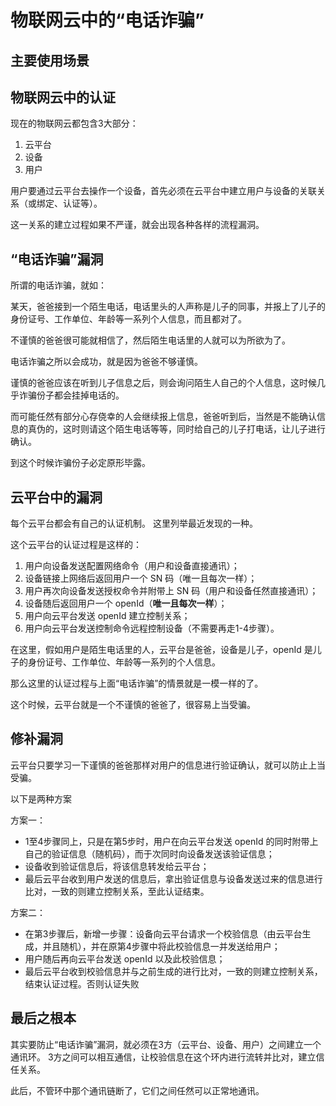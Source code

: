 
# 物联网云中的“电话诈骗”

## 主要使用场景


## 物联网云中的认证

现在的物联网云都包含3大部分：

1. 云平台
2. 设备
3. 用户

用户要通过云平台去操作一个设备，首先必须在云平台中建立用户与设备的关联关系（或绑定、认证等）。

这一关系的建立过程如果不严谨，就会出现各种各样的流程漏洞。


## “电话诈骗”漏洞

所谓的电话诈骗，就如：

某天，爸爸接到一个陌生电话，电话里头的人声称是儿子的同事，并报上了儿子的身份证号、工作单位、年龄等一系列个人信息，而且都对了。

不谨慎的爸爸很可能就相信了，然后陌生电话里的人就可以为所欲为了。

电话诈骗之所以会成功，就是因为爸爸不够谨慎。

谨慎的爸爸应该在听到儿子信息之后，则会询问陌生人自己的个人信息，这时候几乎诈骗份子都会挂掉电话的。

而可能任然有部分心存侥幸的人会继续报上信息，爸爸听到后，当然是不能确认信息的真伪的，这时则请这个陌生电话等等，同时给自己的儿子打电话，让儿子进行确认。

到这个时候诈骗份子必定原形毕露。


## 云平台中的漏洞

每个云平台都会有自己的认证机制。
这里列举最近发现的一种。

这个云平台的认证过程是这样的：

1. 用户向设备发送配置网络命令（用户和设备直接通讯）；
2. 设备链接上网络后返回用户一个 SN 码（唯一且每次一样）；
3. 用户再次向设备发送授权命令并附带上 SN 码（用户和设备任然直接通讯）；
4. 设备随后返回用户一个 openId（**唯一且每次一样**）；
5. 用户向云平台发送 openId 建立控制关系；
6. 用户向云平台发送控制命令远程控制设备（不需要再走1-4步骤）。

在这里，假如用户是陌生电话里的人，云平台是爸爸，设备是儿子，openId 是儿子的身份证号、工作单位、年龄等一系列的个人信息。

那么这里的认证过程与上面“电话诈骗”的情景就是一模一样的了。

这个时候，云平台就是一个不谨慎的爸爸了，很容易上当受骗。


## 修补漏洞

云平台只要学习一下谨慎的爸爸那样对用户的信息进行验证确认，就可以防止上当受骗。

以下是两种方案

方案一：

* 1至4步骤同上，只是在第5步时，用户在向云平台发送 openId 的同时附带上自己的验证信息（随机码），而于次同时向设备发送该验证信息；
* 设备收到验证信息后，将该信息转发给云平台；
* 最后云平台收到用户发送的信息后，拿出验证信息与设备发送过来的信息进行比对，一致的则建立控制关系，至此认证结束。

方案二：

* 在第3步骤后，新增一步骤：设备向云平台请求一个校验信息（由云平台生成，并且随机），并在原第4步骤中将此校验信息一并发送给用户；
* 用户随后再向云平台发送 openId 以及此校验信息；
* 最后云平台收到校验信息并与之前生成的进行比对，一致的则建立控制关系，结束认证过程。否则认证失败


## 最后之根本

其实要防止“电话诈骗”漏洞，就必须在3方（云平台、设备、用户）之间建立一个通讯环。
3方之间可以相互通信，让校验信息在这个环内进行流转并比对，建立信任关系。

此后，不管环中那个通讯链断了，它们之间任然可以正常地通讯。


